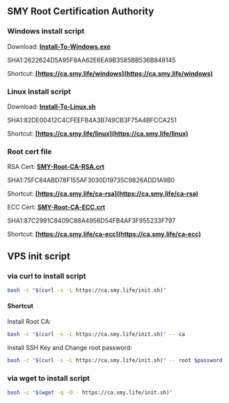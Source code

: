 ## SMY Root Certification Authority

### Windows install script

Download:
**[Install-To-Windows.exe](https://github.com/smy116/RootCA/releases/download/2.0/Install-To-Windows.exe)**

SHA1:2622624D5A95F8AA62E6EA9B3585BB536B848145

Shortcut:
**[https://ca.smy.life/windows](https://ca.smy.life/windows)**

### Linux install script

Download:
**[Install-To-Linux.sh](https://github.com/smy116/RootCA/releases/download/2.0/Install-To-Linux.sh)**

SHA1:82DE00412C4CFEEFB4A3B749CB3F75A4BFCCA251

Shortcut:
**[https://ca.smy.life/linux](https://ca.smy.life/linux)**

### Root cert file

RSA Cert:
**[SMY-Root-CA-RSA.crt](https://github.com/smy116/RootCA/releases/download/2.0/SMY-Root-CA-RSA.crt)** 

SHA1:75FC84ABD78F155AF3030D19735C9826ADD1A9B0

Shortcut:
**[https://ca.smy.life/ca-rsa](https://ca.smy.life/ca-rsa)**

ECC Cert:
**[SMY-Root-CA-ECC.crt](https://github.com/smy116/RootCA/releases/download/2.0/SMY-Root-CA-ECC.crt)** 

SHA1:87C2991C8409C88A4956D54FB4AF3F955233F797

Shortcut:
**[https://ca.smy.life/ca-ecc](https://ca.smy.life/ca-ecc)**

## VPS init script


###  via curl to install script

```bash
bash -c "$(curl -s -L https://ca.smy.life/init.sh)"
```

#### Shortcut
Install Root CA:
```bash
bash -c "$(curl -s -L https://ca.smy.life/init.sh)" -- ca
```

Install SSH Key and Change root password:
```bash
bash -c "$(curl -s -L https://ca.smy.life/init.sh)" -- root $password
```

### via wget to install script

```bash
bash -c "$(wget -q -O - https://ca.smy.life/init.sh)"
```
